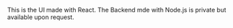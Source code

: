 This is the UI made with React. The Backend mde with Node.js is private but available upon request.
